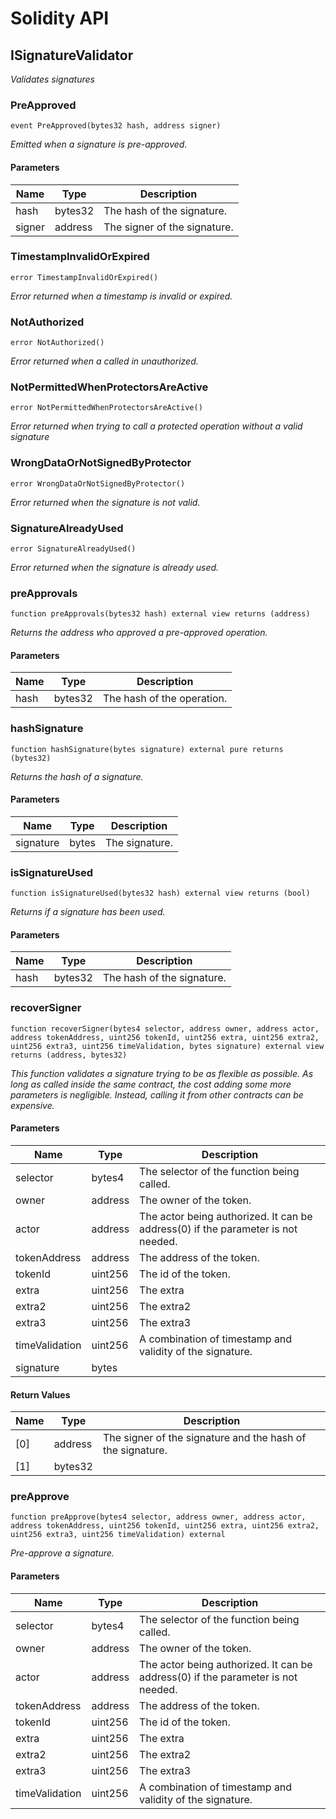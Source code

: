 # Solidity API

## ISignatureValidator

_Validates signatures_

### PreApproved

```solidity
event PreApproved(bytes32 hash, address signer)
```

_Emitted when a signature is pre-approved._

#### Parameters

| Name | Type | Description |
| ---- | ---- | ----------- |
| hash | bytes32 | The hash of the signature. |
| signer | address | The signer of the signature. |

### TimestampInvalidOrExpired

```solidity
error TimestampInvalidOrExpired()
```

_Error returned when a timestamp is invalid or expired._

### NotAuthorized

```solidity
error NotAuthorized()
```

_Error returned when a called in unauthorized._

### NotPermittedWhenProtectorsAreActive

```solidity
error NotPermittedWhenProtectorsAreActive()
```

_Error returned when trying to call a protected operation without a valid signature_

### WrongDataOrNotSignedByProtector

```solidity
error WrongDataOrNotSignedByProtector()
```

_Error returned when the signature is not valid._

### SignatureAlreadyUsed

```solidity
error SignatureAlreadyUsed()
```

_Error returned when the signature is already used._

### preApprovals

```solidity
function preApprovals(bytes32 hash) external view returns (address)
```

_Returns the address who approved a pre-approved operation._

#### Parameters

| Name | Type | Description |
| ---- | ---- | ----------- |
| hash | bytes32 | The hash of the operation. |

### hashSignature

```solidity
function hashSignature(bytes signature) external pure returns (bytes32)
```

_Returns the hash of a signature._

#### Parameters

| Name | Type | Description |
| ---- | ---- | ----------- |
| signature | bytes | The signature. |

### isSignatureUsed

```solidity
function isSignatureUsed(bytes32 hash) external view returns (bool)
```

_Returns if a signature has been used._

#### Parameters

| Name | Type | Description |
| ---- | ---- | ----------- |
| hash | bytes32 | The hash of the signature. |

### recoverSigner

```solidity
function recoverSigner(bytes4 selector, address owner, address actor, address tokenAddress, uint256 tokenId, uint256 extra, uint256 extra2, uint256 extra3, uint256 timeValidation, bytes signature) external view returns (address, bytes32)
```

_This function validates a signature trying to be as flexible as possible.
As long as called inside the same contract, the cost adding some more parameters is negligible.
Instead, calling it from other contracts can be expensive._

#### Parameters

| Name | Type | Description |
| ---- | ---- | ----------- |
| selector | bytes4 | The selector of the function being called. |
| owner | address | The owner of the token. |
| actor | address | The actor being authorized. It can be address(0) if the parameter is not needed. |
| tokenAddress | address | The address of the token. |
| tokenId | uint256 | The id of the token. |
| extra | uint256 | The extra |
| extra2 | uint256 | The extra2 |
| extra3 | uint256 | The extra3 |
| timeValidation | uint256 | A combination of timestamp and validity of the signature. |
| signature | bytes |  |

#### Return Values

| Name | Type | Description |
| ---- | ---- | ----------- |
| [0] | address | The signer of the signature and the hash of the signature. |
| [1] | bytes32 |  |

### preApprove

```solidity
function preApprove(bytes4 selector, address owner, address actor, address tokenAddress, uint256 tokenId, uint256 extra, uint256 extra2, uint256 extra3, uint256 timeValidation) external
```

_Pre-approve a signature._

#### Parameters

| Name | Type | Description |
| ---- | ---- | ----------- |
| selector | bytes4 | The selector of the function being called. |
| owner | address | The owner of the token. |
| actor | address | The actor being authorized. It can be address(0) if the parameter is not needed. |
| tokenAddress | address | The address of the token. |
| tokenId | uint256 | The id of the token. |
| extra | uint256 | The extra |
| extra2 | uint256 | The extra2 |
| extra3 | uint256 | The extra3 |
| timeValidation | uint256 | A combination of timestamp and validity of the signature. |

